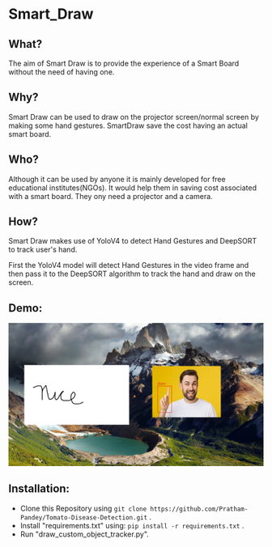 # Smart_Draw

## What?
The aim of Smart Draw is to provide the experience of a Smart Board without the need of having one. 

## Why?
Smart Draw can be used to draw on the projector screen/normal screen by making some hand gestures. SmartDraw save the cost having an actual smart board.

## Who?
Although it can be used by anyone it is mainly developed for free educational institutes(NGOs). It would help them in saving cost associated with a smart board. They ony need a projector and a camera.

## How?
Smart Draw makes use of YoloV4 to detect Hand Gestures and DeepSORT to track user's hand. 

First the YoloV4 model will detect Hand Gestures in the video frame and then pass it to the DeepSORT algorithm to track the hand and draw on the screen.

## Demo:

![custom_neural_network](https://github.com/Pratham-Pandey/Smart_Draw/blob/main/resource/bg8.jpg)


## Installation:
* Clone this Repository using ``` git clone https://github.com/Pratham-Pandey/Tomato-Disease-Detection.git ``` .
* Install "requirements.txt" using: ``` pip install -r requirements.txt ``` .
* Run "draw_custom_object_tracker.py".
